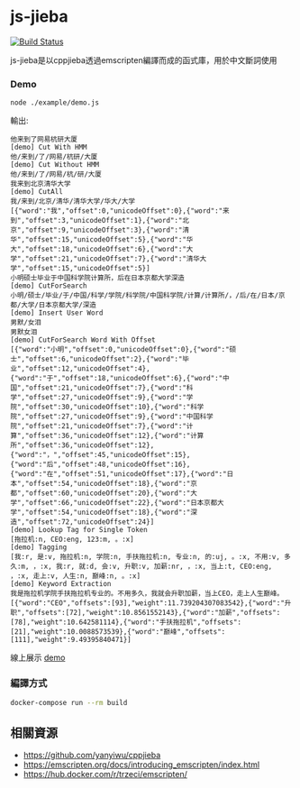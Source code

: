 # js-jieba

[![Build Status](https://travis-ci.org/josudoey/js-jieba.svg?branch=master)](https://travis-ci.org/josudoey/js-jieba)

js-jieba是以cppjieba透過emscripten編譯而成的函式庫，用於中文斷詞使用

### Demo

```
node ./example/demo.js
```

輸出:

```
他来到了网易杭研大厦
[demo] Cut With HMM
他/来到/了/网易/杭研/大厦
[demo] Cut Without HMM
他/来到/了/网易/杭/研/大厦
我来到北京清华大学
[demo] CutAll
我/来到/北京/清华/清华大学/华大/大学
[{"word":"我","offset":0,"unicodeOffset":0},{"word":"来到","offset":3,"unicodeOffset":1},{"word":"北京","offset":9,"unicodeOffset":3},{"word":"清华","offset":15,"unicodeOffset":5},{"word":"华大","offset":18,"unicodeOffset":6},{"word":"大学","offset":21,"unicodeOffset":7},{"word":"清华大学","offset":15,"unicodeOffset":5}]
小明硕士毕业于中国科学院计算所，后在日本京都大学深造
[demo] CutForSearch
小明/硕士/毕业/于/中国/科学/学院/科学院/中国科学院/计算/计算所/，/后/在/日本/京都/大学/日本京都大学/深造
[demo] Insert User Word
男默/女泪
男默女泪
[demo] CutForSearch Word With Offset
[{"word":"小明","offset":0,"unicodeOffset":0},{"word":"硕士","offset":6,"unicodeOffset":2},{"word":"毕业","offset":12,"unicodeOffset":4},{"word":"于","offset":18,"unicodeOffset":6},{"word":"中国","offset":21,"unicodeOffset":7},{"word":"科学","offset":27,"unicodeOffset":9},{"word":"学院","offset":30,"unicodeOffset":10},{"word":"科学院","offset":27,"unicodeOffset":9},{"word":"中国科学院","offset":21,"unicodeOffset":7},{"word":"计算","offset":36,"unicodeOffset":12},{"word":"计算所","offset":36,"unicodeOffset":12},{"word":"，","offset":45,"unicodeOffset":15},{"word":"后","offset":48,"unicodeOffset":16},{"word":"在","offset":51,"unicodeOffset":17},{"word":"日本","offset":54,"unicodeOffset":18},{"word":"京都","offset":60,"unicodeOffset":20},{"word":"大学","offset":66,"unicodeOffset":22},{"word":"日本京都大学","offset":54,"unicodeOffset":18},{"word":"深造","offset":72,"unicodeOffset":24}]
[demo] Lookup Tag for Single Token
[拖拉机:n, CEO:eng, 123:m, 。:x]
[demo] Tagging
[我:r, 是:v, 拖拉机:n, 学院:n, 手扶拖拉机:n, 专业:n, 的:uj, 。:x, 不用:v, 多久:m, ，:x, 我:r, 就:d, 会:v, 升职:v, 加薪:nr, ，:x, 当上:t, CEO:eng, ，:x, 走上:v, 人生:n, 巅峰:n, 。:x]
[demo] Keyword Extraction
我是拖拉机学院手扶拖拉机专业的。不用多久，我就会升职加薪，当上CEO，走上人生巅峰。
[{"word":"CEO","offsets":[93],"weight":11.739204307083542},{"word":"升职","offsets":[72],"weight":10.8561552143},{"word":"加薪","offsets":[78],"weight":10.642581114},{"word":"手扶拖拉机","offsets":[21],"weight":10.0088573539},{"word":"巅峰","offsets":[111],"weight":9.49395840471}]
```

線上展示 [demo](https://rawcdn.githack.com/josudoey/js-jieba-demo/6fb6687c1fce672d34fb9645882594d7bf5d20a4/dist/index.html)

### 編譯方式

```sh
docker-compose run --rm build
```

## 相關資源
 - https://github.com/yanyiwu/cppjieba
 - https://emscripten.org/docs/introducing_emscripten/index.html
 - https://hub.docker.com/r/trzeci/emscripten/
